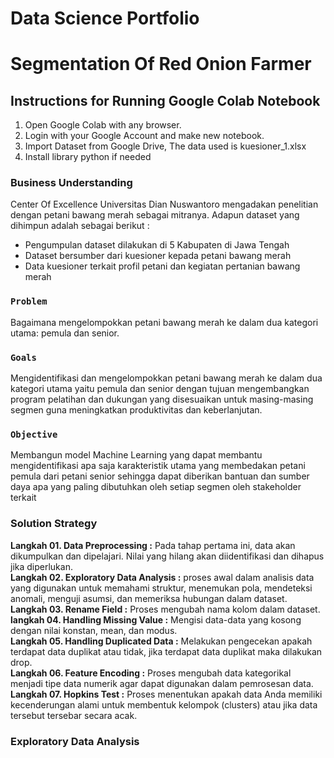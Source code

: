 # Data Science Portfolio
#  **Segmentation Of Red Onion Farmer**
## Instructions for Running Google Colab Notebook
1. Open Google Colab with any browser.<br>
2. Login with your Google Account and make new notebook.<br>
3. Import Dataset from Google Drive, The data used is kuesioner_1.xlsx
4. Install library python if needed

### **Business Understanding**
Center Of Excellence Universitas Dian Nuswantoro mengadakan penelitian dengan petani bawang merah sebagai mitranya. Adapun dataset yang dihimpun adalah sebagai berikut :
- Pengumpulan dataset dilakukan di 5 Kabupaten di Jawa Tengah
- Dataset bersumber dari kuesioner kepada petani bawang merah
- Data kuesioner terkait profil petani dan kegiatan pertanian bawang merah
### **`Problem`**
Bagaimana mengelompokkan petani bawang merah ke dalam dua kategori utama: pemula dan senior.
### **`Goals`**
Mengidentifikasi dan mengelompokkan petani bawang merah ke dalam dua kategori utama yaitu pemula dan senior dengan tujuan mengembangkan program pelatihan dan dukungan yang disesuaikan untuk masing-masing segmen guna meningkatkan produktivitas dan keberlanjutan.
### **`Objective`**
Membangun model Machine Learning yang dapat membantu mengidentifikasi apa saja karakteristik utama yang membedakan petani pemula dari petani senior sehingga dapat diberikan bantuan dan sumber daya apa yang paling dibutuhkan oleh setiap segmen oleh stakeholder terkait

###  **Solution Strategy**
**Langkah 01. Data Preprocessing :** Pada tahap pertama ini, data akan dikumpulkan dan dipelajari. Nilai yang hilang akan diidentifikasi dan dihapus jika diperlukan.<br>
**Langkah 02. Exploratory Data Analysis :** proses awal dalam analisis data yang digunakan untuk memahami struktur, menemukan pola, mendeteksi anomali, menguji asumsi, dan memeriksa hubungan dalam dataset.<br>
**Langkah 03. Rename Field :** Proses mengubah nama kolom dalam dataset.<br>
**langkah 04. Handling Missing Value :** Mengisi data-data yang kosong dengan nilai konstan, mean, dan modus.<br>
**Langkah 05. Handling Duplicated Data :** Melakukan pengecekan apakah terdapat data duplikat atau tidak, jika terdapat data duplikat maka dilakukan drop.<br>
**Langkah 06. Feature Encoding :** Proses mengubah data kategorikal menjadi tipe data numerik agar dapat digunakan dalam pemrosesan data.<br>
**Langkah 07. Hopkins Test :** Proses menentukan apakah data Anda memiliki kecenderungan alami untuk membentuk kelompok (clusters) atau jika data tersebut tersebar secara acak.<br>

### **Exploratory Data Analysis**
